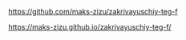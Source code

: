 https://github.com/maks-zizu/zakrivayuschiy-teg-f

https://maks-zizu.github.io/zakrivayuschiy-teg-f/